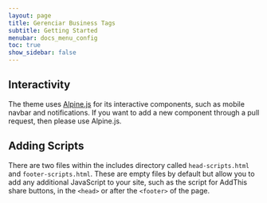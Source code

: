 ```yaml
---
layout: page
title: Gerenciar Business Tags
subtitle: Getting Started
menubar: docs_menu_config
toc: true
show_sidebar: false
---
```


## Interactivity

The theme uses [Alpine.js](https://github.com/alpinejs/alpine) for its interactive components, such as mobile navbar and notifications. If you want to add a new component through a pull request, then please use Alpine.js.

## Adding Scripts

There are two files within the includes directory called `head-scripts.html` and `footer-scripts.html`. These are empty files by default but allow you to add any additional JavaScript to your site, such as the script for AddThis share buttons, in the `<head>` or after the `<footer>` of the page.